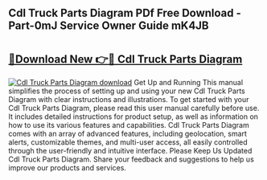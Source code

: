 ## Cdl Truck Parts Diagram PDf Free Download - Part-0mJ Service Owner Guide mK4JB

# <h2><a href="http://dfilgxl.blite.top/?on=Cdl+Truck+Parts+Diagram">🔗Download New 👉🔴 Cdl Truck Parts Diagram</a></h2>

[![Cdl Truck Parts Diagram download](https://i.imgur.com/lujVjoI.png)](http://dfilgxl.blite.top/?on=Cdl+Truck+Parts+Diagram)
Get Up and Running This manual simplifies the process of setting up and using your new Cdl Truck Parts Diagram with clear instructions and illustrations. To get started with your Cdl Truck Parts Diagram, please read this user manual carefully before use. It includes detailed instructions for product setup, as well as information on how to use its various features and capabilities. Cdl Truck Parts Diagram comes with an array of advanced features, including geolocation, smart alerts, customizable themes, and multi-user access, all easily controlled through the user-friendly and intuitive interface. Please Keep Us Updated Cdl Truck Parts Diagram. Share your feedback and suggestions to help us improve our products and services.
